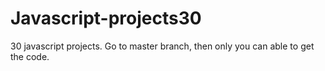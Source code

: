 # Javascript-projects30
30 javascript projects.
Go to master branch, then only you can able to get the code.
